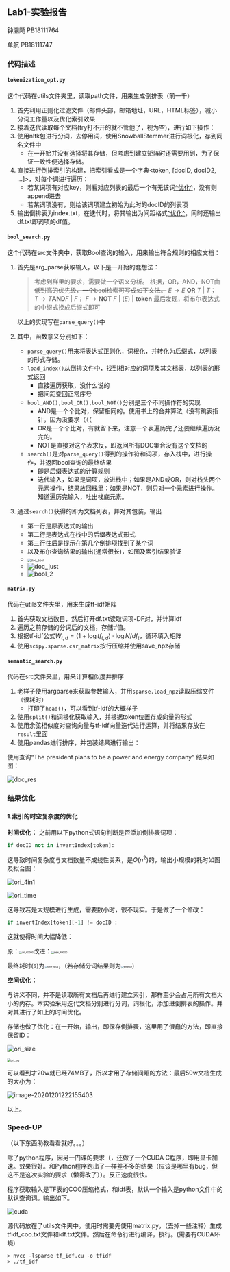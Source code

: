 ## Lab1-实验报告

钟溯飏 PB18111764

单航 PB18111747

### 代码描述

#### `tokenization_opt.py`

这个代码在utils文件夹里，读取path文件，用来生成倒排表（前一千）

1. 首先利用正则化过滤文件（邮件头部，邮箱地址，URL，HTML标签），减小分词工作量以及优化索引效果
2. 接着迭代读取每个文档(try打不开的就不管他了，视为空)，进行如下操作：
3. 使用nltk包进行分词，去停用词，使用SnowballStemmer进行词根化，存到同名文件中
   - 在一开始并没有选择将其存储，但考虑到建立矩阵时还需要用到，为了保证一致性便选择存储。
4. 直接进行倒排索引的构建，把索引看成是一个字典\<token, [docID, docID2, ...]\>，对每个词进行遍历：
   - 若某词项有对应key，则看对应列表的最后一个有无该词[^优化^](#结果优化)，没有则append进去
   - 若某词项没有，则给该词项建立初始为此时的docID的列表项
5. 输出倒排表为index.txt，在迭代时，将其输出为间距格式[^优化^](结果优化)，同时还输出df.txt即词项的df值。

#### `bool_search.py`

这个代码在src文件夹中，获取Bool查询的输入，用来输出符合规则的相应文档：

1. 首先是arg_parse获取输入，以下是一开始的蠢想法：

     > 考虑到群里的要求，需要做一个语义分析。
     > ~~根据，OR，AND，NOT由低到高的优先级，一个bool检索可写成如下文法。~~
     > $E\to E\  \mathbf{OR}\  T\  |\  T$； $T\to T\mathbf{AND}F\ |\ F$； $F\to \mathbf{NOT}\ F\   
     > |\ (E)\ |\ \mathbf{token}$ 
     > 最后发现，将布尔表达式的中缀式换成后缀式即可
     
     以上的实现写在`parse_query()`中
     
2. 其中，函数意义分别如下：

     - `parse_query()`用来将表达式正则化，词根化，并转化为后缀式，以列表的形式存储。
     - `load_index()`从倒排文件中，找到相对应的词项及其文档表，以列表的形式返回
       - 直接遍历获取，没什么说的
       - 把间距变回正常序号
     - `bool_AND(),bool_OR(),bool_NOT()`分别是三个不同操作符的实现
       - AND是一个个比对，保留相同的。使用书上的合并算法（没有跳表指针，因为没要求（（（
       - OR是一个个比对，有就留下来，注意一个表遍历完了还要继续遍历没完的。
       - NOT是直接对这个表求反，即返回所有DOC集合没有这个文档的
     - `search()`是对`parse_query()`得到的操作符和词项，存入栈中，进行操作，并返回bool查询的最终结果
       - 即是后缀表达式的计算规则
       - 迭代输入，如果是词项，放进栈中；如果是AND或OR，则对栈头两个元素操作，结果放回栈里；如果是NOT，则只对一个元素进行操作。知道遍历完输入，吐出栈底元素。

3. 通过`search()`获得的即为文档列表，并对其包装，输出

     - 第一行是原表达式的输出
     - 第二行是表达式在栈中的后缀表达式形式
     - 第三行往后是提示在第几个倒排项找到了某个词
     - 以及布尔查询结果的输出(通常很长)，如图及索引结果验证
     - <img src="figs/doc_bool.png" alt="doc_bool" style="zoom:50%;" />
     - ![doc_just](figs/doc_just.png)
     - ![bool_2](figs/bool_2.png)

#### `matrix.py`

代码在utils文件夹里，用来生成tf-idf矩阵

1. 首先获取文档数目，然后打开df.txt读取词项-DF对，并计算idf
2. 遍历之前存储的分词后的文档，存储tf值。
3. 根据tf-idf公式$W_{t,d}=(1+\log tf_{t,d})\cdot \log N/df_t$，循环填入矩阵
4. 使用`scipy.sparse.csr_matrix`按行压缩并使用save_npz存储

#### `semantic_search.py`

代码在src文件夹里，用来计算相似度并排序

1. 老样子使用argparse来获取参数输入，并用`sparse.load_npz`读取压缩文件（很耗时）
   - 打印了`head()`，可以看到tf-idf的大概样子
2. 使用`split()`和词根化获取输入，并根据token位置存成向量的形式
3. 使用余弦相似度对查询向量与tf-idf向量迭代进行运算，并将结果存放在`result`里面
4. 使用pandas进行排序，并包装结果进行输出：

使用查询“The president plans to be a power and energy company” 结果如图：

![doc_res](figs/doc_res.png)

<div STYLE="page-break-after: always;"></div>

### 结果优化

#### 1.索引的时空复杂度的优化

**时间优化：** 之前用以下python式语句判断是否添加倒排表词项：

```python
if docID not in invertIndex[token]:
```

这导致时间复杂度与文档数量不成线性关系，是$O(n^2)$的，输出小规模的耗时如图及拟合图：

![ori_4in1](figs/ori_4in1.png)

![ori_time](figs/ori_time.png)

这导致若是大规模进行生成，需要数小时，很不现实。于是做了一个修改：

```python
if invertIndex[token][-1] != docID :
```

这就使得时间大幅降低：

原：<img src="figs/ori_40000.png" alt="ori_40000" style="zoom:40%;" />改进：<img src="figs/new_40000.png" alt="new_40000" style="zoom:40%;" >

最终耗时(s)为<img src="figs/time_final.png" alt="time_final" style="zoom:40%;" />，（若存储分词结果则为<img src="figs/timefile.png" alt="timefile" style="zoom: 40%;" />)

**空间优化：**

与讲义不同，并不是读取所有文档后再进行建立索引，那样至少会占用所有文档大小的内存。本实验采用迭代文档分别进行分词，词根化，添加进倒排表的操作。并对其进行了如上的时间优化。

存储也做了优化：在一开始，输出，即保存倒排表，这里用了很蠢的方法，即直接保留ID：

![ori_size](figs/ori_size.png)

<img src="figs/ori_eg.png" alt="ori_eg" style="zoom:50%;" />

可以看到才20w就已经74MB了，所以才用了存储间距的方法：最后50w文档生成的大小为：

<img src="../../../../Library/Application Support/typora-user-images/image-20201201222155403.png" alt="image-20201201222155403"  />

以上。

### Speed-UP

（以下东西助教看看就好。。。）

除了python程序，因另一门课的要求（，还做了一个CUDA C程序，即用显卡加速。效果很好。和Python程序跑出了~~一样~~差不多的结果（应该是哪里有bug，但这不是这次实验的要求（懒得改了））。反正速度很快。

程序获取输入是TF表的COO压缩格式，和idf表，默认一个输入是python文件中的默认查询词。输出如下。

![cuda](figs/cuda.png)

源代码放在了utils文件夹中。使用时需要先使用matrix.py，（去掉一些注释）生成tfidf_coo.txt文件和idf.txt文件。然后在命令行进行编译，执行。(需要有CUDA环境)

```shell
> nvcc -lsparse tf_idf.cu -o tfidf
> ./tf_idf
```



